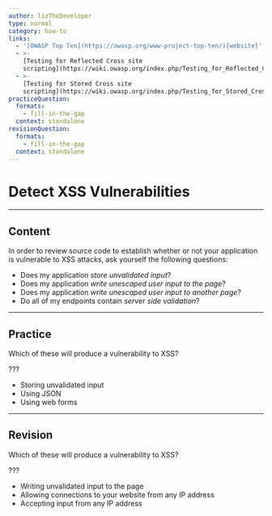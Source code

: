 ```yaml
---
author: lizTheDeveloper
type: normal
category: how-to
links:
  - '[OWASP Top Ten](https://owasp.org/www-project-top-ten/){website}'
  - >-
    [Testing for Reflected Cross site
    scripting](https://wiki.owasp.org/index.php/Testing_for_Reflected_Cross_site_scripting_(OTG-INPVAL-001)){website}
  - >-
    [Testing for Stored Cross site
    scripting](https://wiki.owasp.org/index.php/Testing_for_Stored_Cross_site_scripting_(OTG-INPVAL-002)){website}
practiceQuestion:
  formats:
    - fill-in-the-gap
  context: standalone
revisionQuestion:
  formats:
    - fill-in-the-gap
  context: standalone
---
```


# Detect XSS Vulnerabilities


---

## Content

In order to review source code to establish whether or not your application is vulnerable to XSS attacks, ask yourself the following questions:

- Does my application *store unvalidated input*?
- Does my application *write unescaped user input to the page*?
- Does my application *write unescaped user input to another page*?
- Do all of my endpoints contain *server side validation*?


---

## Practice

Which of these will produce a vulnerability to XSS?

???

- Storing unvalidated input
- Using JSON
- Using web forms


---

## Revision

Which of these will produce a vulnerability to XSS?

???

- Writing unvalidated input to the page
- Allowing connections to your website from any IP address
- Accepting input from any IP address
